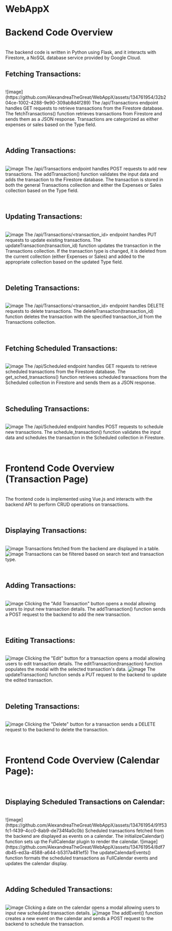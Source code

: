 # WebAppX

<h1>Backend Code Overview</h1><br>
The backend code is written in Python using Flask, and it interacts with Firestore, a NoSQL database service provided by Google Cloud.
<h2>Fetching Transactions:</h2><br>
![image](https://github.com/AlexandreaTheGreat/WebAppX/assets/134761954/32b204ce-1002-4288-9e90-309ab8d4f289)
The /api/Transactions endpoint handles GET requests to retrieve transactions from the Firestore database.
The fetchTransactions() function retrieves transactions from Firestore and sends them as a JSON response. Transactions are categorized as either expenses or sales based on the Type field.

<br><h2>Adding Transactions:</h2><br>
![image](https://github.com/AlexandreaTheGreat/WebAppX/assets/134761954/3281e3c7-08dd-43e4-86af-19d7a7dbdbc0)
The /api/Transactions endpoint handles POST requests to add new transactions.
The addTransaction() function validates the input data and adds the transaction to the Firestore database. The transaction is stored in both the general Transactions collection and either the Expenses or Sales collection based on the Type field.

<br><h2>Updating Transactions:</h2><br>
![image](https://github.com/AlexandreaTheGreat/WebAppX/assets/134761954/107d542e-5237-44ff-8e07-7cd693c7d77d)
The /api/Transactions/<transaction_id> endpoint handles PUT requests to update existing transactions.
The updateTransaction(transaction_id) function updates the transaction in the Transactions collection. If the transaction type is changed, it is deleted from the current collection (either Expenses or Sales) and added to the appropriate collection based on the updated Type field.

<br><h2>Deleting Transactions:</h2><br>
![image](https://github.com/AlexandreaTheGreat/WebAppX/assets/134761954/d1e3b618-e19e-4a4f-8cdf-1778191b7271)
The /api/Transactions/<transaction_id> endpoint handles DELETE requests to delete transactions.
The deleteTransaction(transaction_id) function deletes the transaction with the specified transaction_id from the Transactions collection.

<br><h2>Fetching Scheduled Transactions:</h2><br>
![image](https://github.com/AlexandreaTheGreat/WebAppX/assets/134761954/6f7c328b-26df-43fb-90f3-d8ebddf303a2)
The /api/Scheduled endpoint handles GET requests to retrieve scheduled transactions from the Firestore database.
The get_sched_transactions() function retrieves scheduled transactions from the Scheduled collection in Firestore and sends them as a JSON response.

<br><h2>Scheduling Transactions:</h2><br>
![image](https://github.com/AlexandreaTheGreat/WebAppX/assets/134761954/22a93846-cda3-4f03-b756-590c8041f408)
The /api/Scheduled endpoint handles POST requests to schedule new transactions.
The schedule_transaction() function validates the input data and schedules the transaction in the Scheduled collection in Firestore.

<br><h1>Frontend Code Overview (Transaction Page)</h1><br>
The frontend code is implemented using Vue.js and interacts with the backend API to perform CRUD operations on transactions.

<br><h2>Displaying Transactions:</h2><br>
![image](https://github.com/AlexandreaTheGreat/WebAppX/assets/134761954/e7f78327-975b-405b-b7aa-f73e97ea61c5)
Transactions fetched from the backend are displayed in a table.
![image](https://github.com/AlexandreaTheGreat/WebAppX/assets/134761954/7f486c95-38ad-4a51-b7a1-839629b8ecfe)
Transactions can be filtered based on search text and transaction type.

<br><h2>Adding Transactions:</h2><br>
![image](https://github.com/AlexandreaTheGreat/WebAppX/assets/134761954/68f50269-ca6e-41b1-99fa-93e6563b241a)
Clicking the "Add Transaction" button opens a modal allowing users to input new transaction details.
The addTransaction() function sends a POST request to the backend to add the new transaction.

<br><h2>Editing Transactions:</h2><br>
![image](https://github.com/AlexandreaTheGreat/WebAppX/assets/134761954/562112a6-5315-4244-9be9-082e53cf2071)
Clicking the "Edit" button for a transaction opens a modal allowing users to edit transaction details.
The editTransaction(transaction) function populates the modal with the selected transaction's data.
![image](https://github.com/AlexandreaTheGreat/WebAppX/assets/134761954/ac39fa91-b7ee-4265-9f4f-592a537f97e1)
The updateTransaction() function sends a PUT request to the backend to update the edited transaction.

<br><h2>Deleting Transactions:</h2><br>
![image](https://github.com/AlexandreaTheGreat/WebAppX/assets/134761954/11d47f33-fef6-4f53-8ee9-9e475ba76f5a)
Clicking the "Delete" button for a transaction sends a DELETE request to the backend to delete the transaction.

<br><h1>Frontend Code Overview (Calendar Page):</h1><br>

<h2>Displaying Scheduled Transactions on Calendar:</h2><br>
![image](https://github.com/AlexandreaTheGreat/WebAppX/assets/134761954/91f53fc1-f439-4cc0-8ab9-de734f4a0c0b)
Scheduled transactions fetched from the backend are displayed as events on a calendar.
The initializeCalendar() function sets up the FullCalendar plugin to render the calendar.
![image](https://github.com/AlexandreaTheGreat/WebAppX/assets/134761954/8df7db45-ed3a-4588-a644-b5317a481ef5)
The updateCalendarEvents() function formats the scheduled transactions as FullCalendar events and updates the calendar display.

<br><h2>Adding Scheduled Transactions:</h2><br>
![image](https://github.com/AlexandreaTheGreat/WebAppX/assets/134761954/c5b50aff-29ef-478b-8fd4-b6a7d3cf13a5)
Clicking a date on the calendar opens a modal allowing users to input new scheduled transaction details.
![image](https://github.com/AlexandreaTheGreat/WebAppX/assets/134761954/07d9185e-3fae-4318-98ba-1b987ec02c9a)
The addEvent() function creates a new event on the calendar and sends a POST request to the backend to schedule the transaction.
